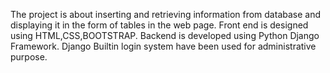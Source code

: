 The project is about inserting and retrieving information from database and displaying it in the form of tables in the web page.
Front end is designed using HTML,CSS,BOOTSTRAP.
Backend is developed using Python Django Framework.
Django Builtin login system have been used for administrative purpose.
